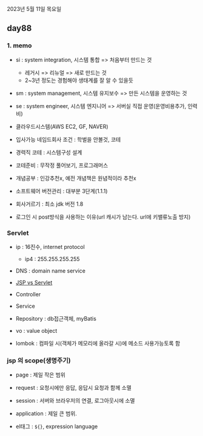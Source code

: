 2023년 5월 11일 목요일

## day88

### 1. memo

- si : system integration, 시스템 통합 => 처음부터 만드는 것

  - 레거시 => 리뉴얼 => 새로 만드는 것
  - 2~3년 정도는 경험해야 생태계를 잘 알 수 있을듯

- sm : system management, 시스템 유지보수 => 만든 시스템을 운영하는 것
- se : system engineer, 시스템 엔지니어 => 서버실 직접 운영(운영비용추가, 인력비)
- 클라우드시스템(AWS EC2, GF, NAVER)

- 입사가능 네임드회사 조건 : 학벌을 안볼것, 코테
- 경력직 코테 : 시스템구성 설계
- 코테준비 : 무작정 풀어보기, 프로그래머스
- 개념공부 : 인강추천x, 예전 개념책은 원념적이라 추천x
- 소프트웨어 버전관리 : 대부분 3단계(1.1.1)
- 회사거르기 : 최소 jdk 버전 1.8
- 로그인 시 post방식을 사용하는 이유(url 캐시가 남는다. url에 키밸류노출 방지)

### Servlet

- ip : 16진수, internet protocol

  - ip4 : 255.255.255.255

- DNS : domain name service
- [JSP vs Servlet](https://velog.io/@alicesykim95/JSP-Servlet-%EC%84%9C%EB%B8%94%EB%A0%9B)
- Controller
- Service
- Repository : db접근객체, myBatis
- vo : value object
- lombok : 컴파일 시(객체가 메모리에 올라갈 시)에 메소드 사용가능토록 함

### jsp 의 scope(생명주기)

- page : 제일 작은 범위
- request : 요청시에만 응답, 응답시 요청과 함께 소멸
- session : 서버와 브라우저의 연결, 로그아웃시에 소멸
- application : 제일 큰 범위.

- el태그 : `${}`, expression language
